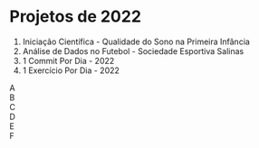 # Projetos de 2022

<ol>
  <li>Iniciação Científica - Qualidade do Sono na Primeira Infância</li>
  <li>Análise de Dados no Futebol - Sociedade Esportiva Salinas</li>
  <li>1 Commit Por Dia - 2022</li>
  <li>1 Exercício Por Dia - 2022</li>
</ol>

<div class="projetos">
  <div class="box a">A</div>
  <div class="box b">B</div>
  <div class="box c">C</div>
  <div class="box d">D</div>
  <div class="box e">E</div>
  <div class="box f">F</div>
</div>
